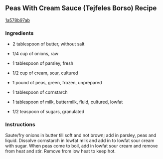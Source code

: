 ## Peas With Cream Sauce (Tejfeles Borso) Recipe

[1a578b97ab](http://cookeatshare.com/recipes/peas-with-cream-sauce-tejfeles-borso-59393)

### Ingredients

 - 2 tablespoon of butter, without salt

 - 1/4 cup of onions, raw

 - 1 tablespoon of parsley, fresh

 - 1/2 cup of cream, sour, cultured

 - 1 pound of peas, green, frozen, unprepared

 - 1 tablespoon of cornstarch

 - 1 tablespoon of milk, buttermilk, fluid, cultured, lowfat

 - 1/2 teaspoon of sugars, granulated

### Instructions

Saute/fry onions in butter till soft and not brown; add in parsley, peas and liquid. Dissolve cornstarch in lowfat milk and add in to lowfat sour cream with sugar. When peas come to boil, add in lowfat sour cream and remove from heat and stir. Remove from low heat to keep hot.